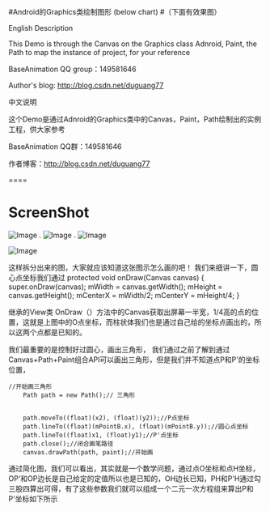 #Android的Graphics类绘制图形 (below chart)
#（下面有效果图）


English Description 

This Demo is through the Canvas on the Graphics class Adnroid, Paint, the Path to map the instance of project, for your reference

BaseAnimation  QQ group：149581646

Author's blog: http://blog.csdn.net/duguang77




中文说明

这个Demo是通过Adnroid的Graphics类中的Canvas，Paint，Path绘制出的实例工程，供大家参考

BaseAnimation QQ群：149581646

作者博客：http://blog.csdn.net/duguang77



====


# ScreenShot

![Image][1]
.
![Image][2]
.
![Image][3]

![Image][4]



[1]: http://img.blog.csdn.net/20141106215620406
[2]: http://img.blog.csdn.net/20141107124210406
[3]: http://img.blog.csdn.net/20141106220033956
[4]: http://img.blog.csdn.net/20141106220153781

这样拆分出来的图，大家就应该知道这张图示怎么画的吧！
我们来细讲一下，圆心点坐标我们通过
protected void onDraw(Canvas canvas) {
		super.onDraw(canvas);
		mWidth = canvas.getWidth();
		mHeight = canvas.getHeight();
		mCenterX = mWidth/2;
		mCenterY = mHeight/4;
	}

继承的View类 OnDraw（）方法中的Canvas获取出屏幕一半宽，1/4高的点的位置，这就是上图中的O点坐标，而柱状体我们也是通过自己给的坐标点画出的，所以这两个点都是已知的。

我们最重要的是控制好过圆心，画出三角形，
我们通过之前了解到通过Canvas+Path+Paint组合API可以画出三角形，但是我们并不知道点P和P'的坐标位置，

    //开始画三角形
		Path path = new Path();// 三角形
		
		
		path.moveTo((float)(x2), (float)(y2));//P点坐标
		path.lineTo((float)(mPointB.x), (float)(mPointB.y));//圆心点坐标
		path.lineTo((float)x1, (float)y1);//P'点坐标
		path.close();//闭合画笔路径
		canvas.drawPath(path, paint);//开始画

通过简化图，我们可以看出，其实就是一个数学问题，通过点O坐标和点H坐标，OP'和OP边长是自己给定的定值所以也是已知的，OH边长已知，PH和P'H通过勾三股四算出可得，有了这些参数我们就可以组成一个二元一次方程组来算出P和P'坐标如下所示

